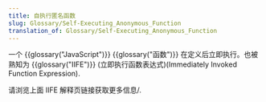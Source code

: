 ```yaml
---
title: 自执行匿名函数
slug: Glossary/Self-Executing_Anonymous_Function
translation_of: Glossary/Self-Executing_Anonymous_Function
---
```

一个 {{glossary("JavaScript")}} {{glossary("函数")}} 在定义后立即执行。也被熟知为 {{glossary("IIFE")}} (立即执行函数表达式)(Immediately Invoked Function Expression).

请浏览上面 IIFE 解释页链接获取更多信息/.
